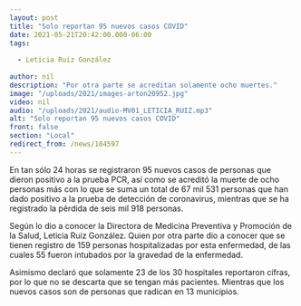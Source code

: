 ```yaml
---
layout: post
title: "Solo reportan 95 nuevos casos COVID"
date: 2021-05-21T20:42:00.000-06:00
tags:
  
  - Leticia Ruiz González
  
author: nil
description: "Por otra parte se acreditan solamente ocho muertes."
image: "/uploads/2021/images-arton20952.jpg"
video: nil
audio: "/uploads/2021/audio-MV01_LETICIA_RUIZ.mp3"
alt: "Solo reportan 95 nuevos casos COVID"
front: false
section: "Local"
redirect_from: /news/184597
---
```


En tan sólo 24 horas se registraron 95 nuevos casos de personas que dieron positivo a la prueba PCR, así como se acreditó la muerte de ocho personas más con lo que se suma un total de 67 mil 531 personas que han dado positivo a la prueba de detección de coronavirus, mientras que se ha registrado la pérdida de seis mil 918 personas. 

Según lo dio a conocer la Directora de Medicina Preventiva y Promoción de la Salud, Leticia Ruiz González. Quien por otra parte dio a conocer que se tienen registro de 159 personas hospitalizadas por esta enfermedad, de las cuales 55 fueron intubados por la gravedad de la enfermedad.

Asimismo declaró que solamente 23 de los 30 hospitales reportaron cifras, por lo que no se descarta que se tengan más pacientes. Mientras que los nuevos casos son de personas que radican en 13 municipios.
